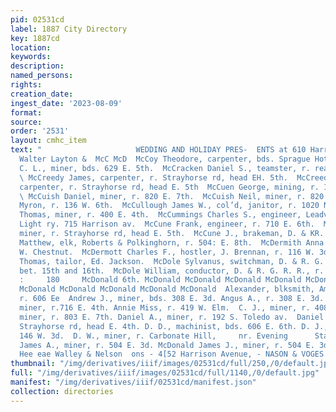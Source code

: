 ```yaml
---
pid: 02531cd
label: 1887 City Directory
key: 1887cd
location: 
keywords: 
description: 
named_persons: 
rights: 
creation_date: 
ingest_date: '2023-08-09'
format: 
source: 
order: '2531'
layout: cmhc_item
text: "                     WEDDING AND HOLIDAY PRES-  ENTS at 610 Harrison avenue.
  Walter Layton &  McC McD  McCoy Theodore, carpenter, bds. Sprague Hotel.  McCracken
  C. L., miner, bds. 629 E. 5th.  McCracken Daniel S., teamster, r. rear 312 E. 3d.
  \ McCreedy James, carpenter, r. Strayhorse rd, head EH. 5th.  McCreedy Michael,
  carpenter, r. Strayhorse rd, head E. 5th  McCuen George, mining, r. 136 E. 4th.
  \ McCuish Daniel, miner, r. 820 E. 7th.  McCuish Neil, miner, r. 820 E. 7th.  McCulloch
  Myron, r. 136 W. 6th.  McCullough James W., col’d, janitor, r. 1020 N. Poplar.  McCullough
  Thomas, miner, r. 400 E. 4th.  McCummings Charles S., engineer, Leadville Electric
  Light ry. 715 Harrison av.  McCune Frank, engineer, r. 710 E. 6th.  McCune Joseph,
  miner, r. Strayhorse rd, head E. 5th.  McCune J., brakeman, D. & KR. G. R. R.  McCutcheon
  Matthew, elk, Roberts & Polkinghorn, r. 504: E. 8th.  McDermith Anna Mrs., r. 146
  W. Chestnut.  McDermott Charles F., hostler, J. Brennan, r. 116 W. 3d.  McDermott
  Thomas, tailor, Ed. Jackson.  McDole Sylvanus, switchman, D. & R. G. R. R., r. Poplar,
  bet. 15th and 16th.  McDole William, conductor, D. & R. G. R. R., r. 150}! N. Poplar.
  :     180     McDonald 6th. McDonald McDonald McDonald McDonald McDonald McDonald
  McDonald McDonald McDonald McDonald McDonald  Alexander, blksmith, Amos Henderson,
  r. 606 Ee  Andrew J., miner, bds. 308 E. 3d. Angus A., r. 308 E. 3d.  Angus J.,
  miner, r.716 E. 4th. Annie Miss, r. 419 W. Elm.  C. J., miner, r. 408 E. 6th. Daniel,
  miner, r. 803 E. 7th. Daniel A., miner, r. 192 S. Toledo av.  Daniel A. miner, r.
  Strayhorse rd, head E. 4th. D. D., machinist, bds. 606 E. 6th. D. J., miner, r.
  146 W. 3d.  D. W., miner, r. Carbonate Hill,     nr. Evening      Star Mine. McDonald
  James A., miner, r. 504 E. 3d. McDonald James J., miner, r. 504 E. 3d.  EMBALMING,
  Hee eae Walley & Nelson  ons - 4[52 Harrison Avenue, - NASON & VOGES "
thumbnail: "/img/derivatives/iiif/images/02531cd/full/250,/0/default.jpg"
full: "/img/derivatives/iiif/images/02531cd/full/1140,/0/default.jpg"
manifest: "/img/derivatives/iiif/02531cd/manifest.json"
collection: directories
---
```

